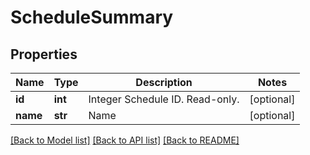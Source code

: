 # ScheduleSummary

## Properties
Name | Type | Description | Notes
------------ | ------------- | ------------- | -------------
**id** | **int** | Integer Schedule ID. Read-only. | [optional] 
**name** | **str** | Name | [optional] 

[[Back to Model list]](../README.md#documentation-for-models) [[Back to API list]](../README.md#documentation-for-api-endpoints) [[Back to README]](../README.md)


